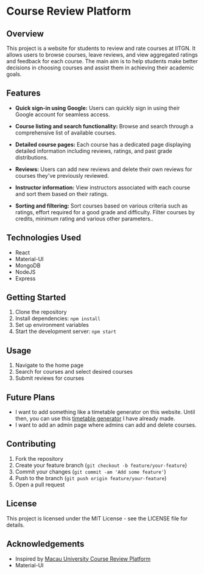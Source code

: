 # Course Review Platform

## Overview

This project is a website for students to review and rate courses at IITGN. It allows users to browse courses, leave reviews, and view aggregated ratings and feedback for each course. The main aim is to help students make better decisions in choosing courses and assist them in achieving their academic goals.

## Features

- **Quick sign-in using Google:** Users can quickly sign in using their Google account for seamless access.
- **Course listing and search functionality:** Browse and search through a comprehensive list of available courses.

- **Detailed course pages:** Each course has a dedicated page displaying detailed information including reviews, ratings, and past grade distributions.

- **Reviews:** Users can add new reviews and delete their own reviews for courses they've previously reviewed.

- **Instructor information:** View instructors associated with each course and sort them based on their ratings.

- **Sorting and filtering:** Sort courses based on various criteria such as ratings, effort required for a good grade and difficulty. Filter courses by credits, minimum rating and various other parameters..

## Technologies Used

- React
- Material-UI
- MongoDB
- NodeJS
- Express

## Getting Started

1. Clone the repository
2. Install dependencies: `npm install`
3. Set up environment variables
4. Start the development server: `npm start`

## Usage

1. Navigate to the home page
2. Search for courses and select desired courses
3. Submit reviews for courses

## Future Plans

- I want to add something like a timetable generator on this website. Until then, you can use this [timetable generator](https://timetable-generator-khaki.vercel.app) I have already made.
- I want to add an admin page where admins can add and delete courses.

## Contributing

1. Fork the repository
2. Create your feature branch (`git checkout -b feature/your-feature`)
3. Commit your changes (`git commit -am 'Add some feature'`)
4. Push to the branch (`git push origin feature/your-feature`)
5. Open a pull request

## License

This project is licensed under the MIT License - see the LICENSE file for details.

## Acknowledgements

- Inspired by [Macau University Course Review Platform](https://www.umeh.top/)
- Material-UI
